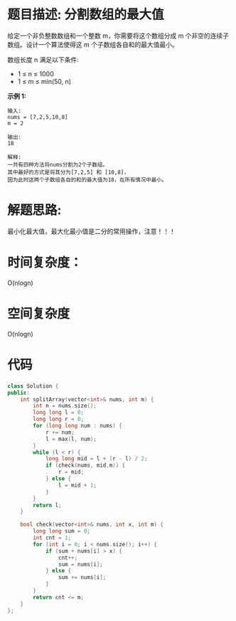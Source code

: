 # 题目描述:  分割数组的最大值

给定一个非负整数数组和一个整数 m，你需要将这个数组分成 m 个非空的连续子数组。设计一个算法使得这 m 个子数组各自和的最大值最小。

数组长度 n 满足以下条件:

- 1 ≤ n ≤ 1000
- 1 ≤ m ≤ min(50, n)


**示例 1:**
```
输入:
nums = [7,2,5,10,8]
m = 2

输出:
18

解释:
一共有四种方法将nums分割为2个子数组。
其中最好的方式是将其分为[7,2,5] 和 [10,8]，
因为此时这两个子数组各自的和的最大值为18，在所有情况中最小。
```

# 解题思路:
最小化最大值，最大化最小值是二分的常用操作，注意！！！
# 时间复杂度：
O(nlogn)
# 空间复杂度
 O(nlogn)
  
# 代码

### 
```c++
class Solution {
public:
    int splitArray(vector<int>& nums, int m) {
        int n = nums.size();
        long long l = 0;
        long long r = 0;
        for (long long num : nums) {
            r += num;
            l = max(l, num);
        }
        while (l < r) {
            long long mid = l + (r - l) / 2;
            if (check(nums, mid,m)) {
                r = mid;
            } else {
                l = mid + 1;
            }
        }
        return l;
    }

    bool check(vector<int>& nums, int x, int m) {
        long long sum = 0;
        int cnt = 1;
        for (int i = 0; i < nums.size(); i++) {
            if (sum + nums[i] > x) {
                cnt++;
                sum = nums[i];
            } else {
                sum += nums[i];
            }
        }
        return cnt <= m;
    }
};
```
